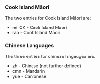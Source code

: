 ###  Cook Island Māori
The two entries for Cook Island Māori are:
* mi-CK - Cook Island Māori
* raa - Cook Island Māori

### Chinese Languages
The three entries for chinese langauges are:
* zh - Chinese (not further defined)
* cmn - Mandarin
* yue - Cantonese